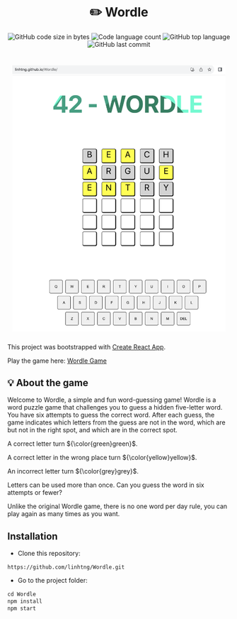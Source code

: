 <h1 align="center">
	✏️ Wordle
</h1>
<p align="center">
	<img alt="GitHub code size in bytes" src="https://img.shields.io/github/languages/code-size/linhtng/wordle?color=lightblue" />
	<img alt="Code language count" src="https://img.shields.io/github/languages/count/linhtng/wordle?color=yellow" />
	<img alt="GitHub top language" src="https://img.shields.io/github/languages/top/linhtng/wordle?color=blue" />
	<img alt="GitHub last commit" src="https://img.shields.io/github/last-commit/linhtng/wordle?color=green" />
</p>
<h1 align="center">
<img width="482" alt="image" src="https://github.com/linhtng/Wordle/blob/master/wordlePic.png">
</h1>

This project was bootstrapped with [Create React App](https://github.com/facebook/create-react-app).

Play the game here: [Wordle Game](https://linhtng.github.io/Wordle/)

## 💡 About the game
Welcome to Wordle, a simple and fun word-guessing game!
Wordle is a word puzzle game that challenges you to guess a hidden five-letter word. You have six attempts to guess the correct word. After each guess, the game indicates which letters from the guess are not in the word, which are but not in the right spot, and which are in the correct spot.

A correct letter turn ${\color{green}green}$.

A correct letter in the wrong place turn ${\color{yellow}yellow}$.

An incorrect letter turn ${\color{grey}grey}$.

Letters can be used more than once.
Can you guess the word in six attempts or fewer?

Unlike the original Wordle game, there is no one word per day rule, you can play again as many times as you want.

## Installation

* Clone this repository:

```shell
https://github.com/linhtng/Wordle.git
```
* Go to the project folder:

```shell
cd Wordle
npm install
npm start
```
